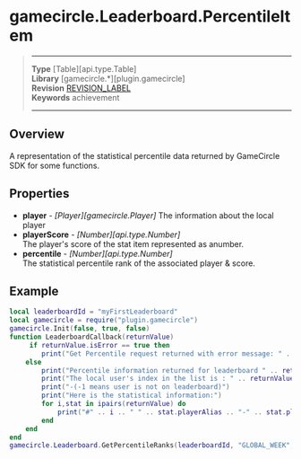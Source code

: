 # gamecircle.Leaderboard.PercentileItem

> --------------------- ------------------------------------------------------------------------------------------
> __Type__              [Table][api.type.Table]  
> __Library__           [gamecircle.*][plugin.gamecircle]  
> __Revision__          [REVISION_LABEL](REVISION_URL)  
> __Keywords__          achievement  
> --------------------- ------------------------------------------------------------------------------------------

## Overview
A representation of the statistical percentile data returned by GameCircle SDK for some functions.
	
## Properties
- __player__ - _[Player][gamecircle.Player]_ 
	The information about the local player
- __playerScore__ - _[Number][api.type.Number]_  
	The player's score of the stat item represented as anumber. 
- __percentile__ - _[Number][api.type.Number]_    
	The statistical percentile rank of the associated player & score. 

## Example
 
``````lua  
local leaderboardId = "myFirstLeaderboard"  
local gamecircle = require("plugin.gamecircle")  
gamecircle.Init(false, true, false)  
function LeaderboardCallback(returnValue)  
	 if returnValue.isError == true then  
		print("Get Percentile request returned with error message: " .. returnValue.errorMessage)  
	else  
		print("Percentile information returned for leaderboard " .. returnValue.leaderboard.name)  
		print("The local user's index in the list is : " .. returnValue.userIndex)  
		print("-(-1 means user is not on leaderboard)")  
		print("Here is the statistical information:")  
		for i,stat in ipairs(returnValue) do   
			print("#" .. i .. " " .. stat.playerAlias .. "-" .. stat.playerScore .. "-" .. percentile)  
		end  
	end  
end  
gamecircle.Leaderboard.GetPercentileRanks(leaderboardId, "GLOBAL_WEEK", LeaderboardCallback)  
``````
